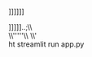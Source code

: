 



















]]]]]]

]]]]]..;\\\\\
\\\\'\'\'\''\\\\
\\\\\'\
ht 
streamlit run app.py   
 

 
